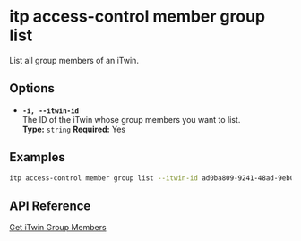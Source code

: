 # itp access-control member group list

List all group members of an iTwin.

## Options

- **`-i, --itwin-id`**  
  The ID of the iTwin whose group members you want to list.  
  **Type:** `string` **Required:** Yes

## Examples

```bash
itp access-control member group list --itwin-id ad0ba809-9241-48ad-9eb0-c8038c1a1d51
```

## API Reference

[Get iTwin Group Members](https://developer.bentley.com/apis/access-control-v2/operations/get-itwin-group-members/)
